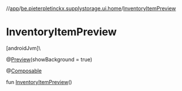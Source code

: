 //[app](../../index.md)/[be.pieterpletinckx.supplystorage.ui.home](index.md)/[InventoryItemPreview](-inventory-item-preview.md)

# InventoryItemPreview

[androidJvm]\

@[Preview](https://developer.android.com/reference/kotlin/androidx/compose/ui/tooling/preview/Preview.html)(showBackground = true)

@[Composable](https://developer.android.com/reference/kotlin/androidx/compose/runtime/Composable.html)

fun [InventoryItemPreview](-inventory-item-preview.md)()
